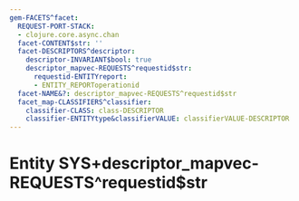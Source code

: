 ```yaml
---
gem-FACETS^facet:
  REQUEST-PORT-STACK:
  - clojure.core.async.chan
  facet-CONTENT$str: ''
  facet-DESCRIPTORS^descriptor:
    descriptor-INVARIANT$bool: true
    descriptor_mapvec-REQUESTS^requestid$str:
      requestid-ENTITYreport:
      - ENTITY_REPORToperationid
  facet-NAME&?: descriptor_mapvec-REQUESTS^requestid$str
  facet_map-CLASSIFIERS^classifier:
    classifier-CLASS: class-DESCRIPTOR
    classifier-ENTITYtype&classifierVALUE: classifierVALUE-DESCRIPTOR
---
```

# Entity SYS+descriptor_mapvec-REQUESTS^requestid$str

